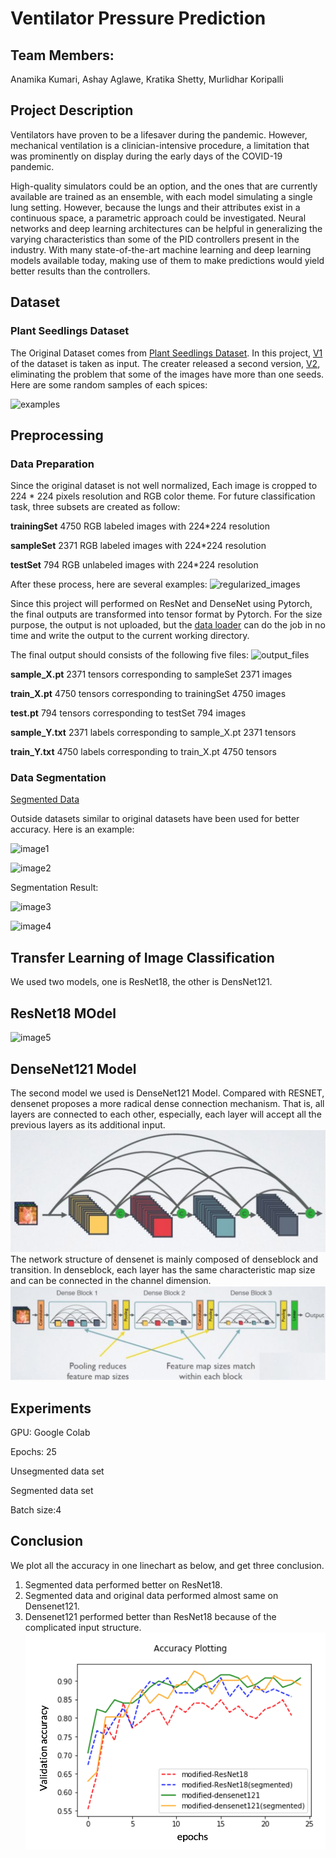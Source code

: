 # Ventilator Pressure Prediction


## Team Members: 
Anamika Kumari, Ashay Aglawe, Kratika Shetty, Murlidhar Koripalli


## Project Description
Ventilators have proven to be a lifesaver during the pandemic. However, mechanical ventilation is a clinician-intensive procedure, a limitation that was prominently on display during the early days of the COVID-19 pandemic.

High-quality simulators could be an option, and the ones that are currently available are trained as an ensemble, with each model simulating a single lung setting. However, because the lungs and their attributes exist in a continuous space, a parametric approach could be investigated. Neural networks and deep learning architectures can be helpful in generalizing the varying characteristics than some of the PID controllers present in the industry. With many state-of-the-art machine learning and deep learning models available today, making use of them to make predictions would yield better results than the controllers.




## Dataset
### Plant Seedlings Dataset
The Original Dataset comes from [Plant Seedlings Dataset](https://arxiv.org/abs/1711.05458). In this project, [V1](https://vision.eng.au.dk/?download=/data/WeedData/Nonsegmented.zip) of the dataset is taken as input. The creater released a second version, [V2](https://vision.eng.au.dk/?download=/data/WeedData/NonsegmentedV2.zip), eliminating the problem that some of the images have more than one seeds. 
Here are some random samples of each spices:

![examples](examples.png)

## Preprocessing
### Data Preparation
Since the original dataset is not well normalized, Each image is cropped to 224 * 224 pixels resolution and RGB color theme.
For future classification task, three subsets are created as follow:

**trainingSet** 4750 RGB labeled images with 224\*224 resolution  

**sampleSet** 2371 RGB labeled images with 224\*224 resolution

**testSet** 794 RGB unlabeled images with 224\*224 resolution

After these process, here are several examples:
![regularized_images](preprocessed.png)

Since this project will performed on ResNet and DenseNet using Pytorch, the final outputs are transformed into tensor format by Pytorch. For the size purpose, the output is not uploaded, but the [data loader](https://github.com/WeinanZhi/-CS539-PlantSeedPrediction/blob/master/data_loader.ipynb) can do the job in no time and write the output to the current working directory.

The final output should consists of the following five files: 
![output_files](output.png)

**sample_X.pt** 2371 tensors corresponding to sampleSet 2371 images

**train_X.pt** 4750 tensors corresponding to trainingSet 4750 images

**test.pt** 794 tensors corresponding to testSet 794 images

**sample_Y.txt** 2371 labels corresponding to sample_X.pt 2371 tensors

**train_Y.txt** 4750 labels corresponding to train_X.pt 4750 tensors

### Data Segmentation
[Segmented Data](https://drive.google.com/drive/folders/19Px2relPjxfPZWV7UGHchqaqXX8RZBRc?usp=sharing)

Outside datasets similar to original datasets have been used for better accuracy. Here is an example:

![image1](outside.png)

![image2](lable.png)

Segmentation Result:

![image3](before_segment.png)

![image4](aftersegment.png)



## Transfer Learning of Image Classification

We used two models, one is ResNet18, the other is DensNet121.


## ResNet18 MOdel
![image5](ResNet18.png)


## DenseNet121 Model
The second model we used is DenseNet121 Model.
Compared with RESNET, densenet proposes a more radical dense connection mechanism. That is, all layers are connected to each other, especially, each layer will accept all the previous layers as its additional input.
![image](pics/des1.png)
The network structure of densenet is mainly composed of denseblock and transition. In denseblock, each layer has the same characteristic map size and can be connected in the channel dimension.
![image](pics/des2.png)



## Experiments

GPU: Google Colab

Epochs: 25

Unsegmented data set

Segmented data set

Batch size:4


## Conclusion
We plot all the accuracy in one linechart as below, and get three conclusion.
1. Segmented data performed  better on ResNet18.
2. Segmented data  and original data performed  almost same  on Densenet121.
3. Densenet121 performed better than ResNet18 because of the complicated input structure.
![image](pics/linechart.png)
